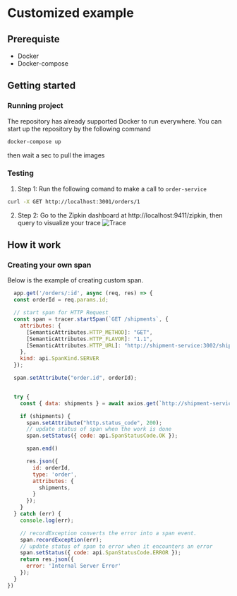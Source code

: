 # Customized example

## Prerequiste
- Docker
- Docker-compose
  
## Getting started

### Running project

The repository has already supported Docker to run everywhere. You can start up the repository by the following command

```bash
docker-compose up
```

then wait a sec to pull the images

### Testing

1. Step 1: Run the following comand to make a call to `order-service`
```bash
curl -X GET http://localhost:3001/orders/1
```
2. Step 2: Go to the Zipkin dashboard at http://localhost:9411/zipkin, then query to visualize your trace
![Trace](./visualize-trace.png)

## How it work


### Creating your own span

Below is the example of creating custom span.

```js
  app.get('/orders/:id', async (req, res) => {
  const orderId = req.params.id;

  // start span for HTTP Request
  const span = tracer.startSpan(`GET /shipments`, {
    attributes: {
      [SemanticAttributes.HTTP_METHOD]: "GET",
      [SemanticAttributes.HTTP_FLAVOR]: "1.1",
      [SemanticAttributes.HTTP_URL]: "http://shipment-service:3002/shipments",
    },
    kind: api.SpanKind.SERVER
  });

  span.setAttribute("order.id", orderId);


  try {
    const { data: shipments } = await axios.get(`http://shipment-service:3002/shipments?orderId=${orderId}`);

    if (shipments) {
      span.setAttribute("http.status_code", 200);
      // update status of span when the work is done
      span.setStatus({ code: api.SpanStatusCode.OK });

      span.end()

      res.json({
        id: orderId,
        type: 'order',
        attributes: {
          shipments,
        }
      });
    }
  } catch (err) {
    console.log(err);

    // recordException converts the error into a span event.
    span.recordException(err);
    // update status of span to error when it encounters an error
    span.setStatus({ code: api.SpanStatusCode.ERROR });
    return res.json({
      error: 'Internal Server Error'
    });
  }
})
```
